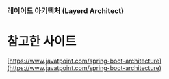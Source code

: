 ### 레이어드 아키텍처 (Layerd Architect)

# 참고한 사이트

[https://www.javatpoint.com/spring-boot-architecture](https://www.javatpoint.com/spring-boot-architecture)
